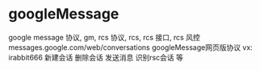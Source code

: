 # googleMessage
google message 协议, gm, rcs 协议, rcs, rcs 接口, rcs 风控
messages.google.com/web/conversations  googleMessage网页版协议   vx:  irabbit666
新建会话
删除会话
发送消息
识别rsc会话
等

